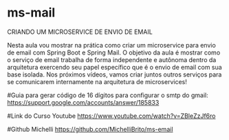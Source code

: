 
# ms-mail
CRIANDO UM MICROSERVICE DE ENVIO DE EMAIL


Nesta aula vou mostrar na prática como criar um microservice para envio de email com Spring Boot e Spring Mail.
O objetivo da aula é mostrar como o serviço de email trabalha de forma independente e autônoma dentro da arquitetura
exercendo seu papel específico que é o envio de email com sua base isolada.
Nos próximos vídeos, vamos criar juntos outros serviços para se comunicarem internamente na arquitetura de microservices!


#Guia para gerar código de 16 dígitos para configurar o smtp do gmail: 
https://support.google.com/accounts/answer/185833


#Link do Curso Youtube
https://www.youtube.com/watch?v=ZBleZzJf6ro


#Github Michelli
https://github.com/MichelliBrito/ms-email
